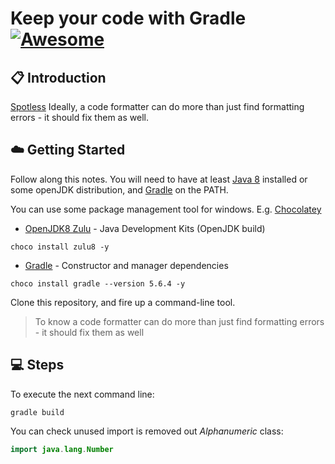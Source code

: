 # Keep your code with Gradle [![Awesome](https://awesome.re/badge-flat.svg)](https://awesome.re)

## :clipboard: Introduction

[Spotless](https://github.com/diffplug/spotless) Ideally, a code formatter can do more than just find formatting errors - it should fix them as well.

## :cloud: Getting Started

Follow along this notes. You will need to have at least [Java 8](https://www.oracle.com/java/technologies/javase/javase-jdk8-downloads.html) installed or some openJDK distribution, and [Gradle](https://gradle.org/) on the PATH. 

You can use some package management tool for windows. E.g. [Chocolatey](https://chocolatey.org/)

*	[OpenJDK8 Zulu](https://azul.com) - Java Development Kits (OpenJDK build)

```
choco install zulu8 -y
```

*	[Gradle](https://gradle.org/) - Constructor and manager dependencies

```
choco install gradle --version 5.6.4 -y
```

Clone this repository, and fire up a command-line tool.

> To know a code formatter can do more than just find formatting errors - it should fix them as well

## :computer: Steps

To execute the next command line:

```
gradle build
```

You can check unused import is removed out _Alphanumeric_ class:

```java
import java.lang.Number
```

